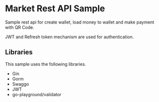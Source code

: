 # Market Rest API Sample
Sample rest api for create wallet, load money to wallet and make payment with QR Code.

JWT and Refresh token mechanism are used for authentication.
## Libraries
This sample uses the following libraries.

- Gin
- Gorm
- Swaggo
- JWT
- go-playground/validator
  
